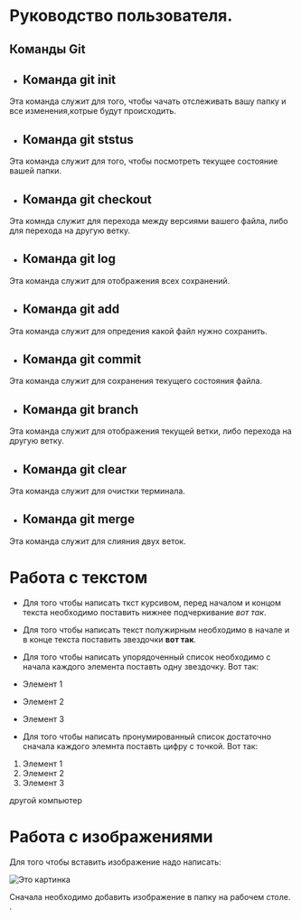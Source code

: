 # Руководство пользователя.

## Команды Git

* ## Команда git init 
Эта команда служит для того, чтобы чачать отслеживать вашу папку и все изменения,котрые будут происходить.

* ## Команда git ststus
Эта команда служит для того, чтобы посмотреть текущее состояние вашей папки.

* ## Команда git checkout
Эта комнда служит для перехода между версиями вашего файла, либо для перехода на другую ветку.

* ## Команда git log
Эта команда служит для отображения всех сохранений.

* ## Команда git add
Эта команда служит для опредения какой файл нужно сохранить.

* ## Команда git commit
Эта команда служит для сохранения текущего состояния файла.

* ## Команда git branch
Эта команда служит для отображения текущей ветки, либо перехода на другую ветку.

* ## Команда git clear
Эта команда служит для очистки терминала.

* ## Команда git merge
Эта команда служит для слияния двух веток.

# Работа с текстом

* Для того чтобы написать ткст курсивом, перед началом и концом текста необходимо поставить нижнее подчеркивание _вот так_.

* Для того чтобы написать текст полужирным необходимо в начале и в конце текста поставить звездочки **вот так**.

* Для того чтобы написать упорядоченный список необходимо с начала каждого элемента поставть одну звездочку. Вот так:
* Элемент 1
* Элемент 2
* Элемент 3

* Для того чтобы написать пронумированный список достаточно сначала каждого элемнта поставть цифру с точкой. Вот так:
1. Элемент 1
2. Элемент 2
3. Элемент 3

другой компьютер

# Работа с изображениями

Для того чтобы вставить изображение надо написать: 

![Это картинка](image1.jpg)

Сначала необходимо добавить изображение в папку на рабочем столе.
.
